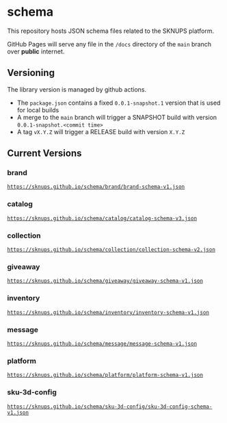 # schema

This repository hosts JSON schema files related to the SKNUPS platform.

GitHub Pages will serve any file in the `/docs` directory of the `main` branch over **public** internet.

## Versioning

The library version is managed by github actions.
- The `package.json` contains a fixed `0.0.1-snapshot.1` version that is used for local builds
- A merge to the `main` branch will trigger a SNAPSHOT build with version `0.0.1-snapshot.<commit time>`
- A tag `vX.Y.Z` will trigger a RELEASE build with version `X.Y.Z`

## Current Versions

### brand
[`https://sknups.github.io/schema/brand/brand-schema-v1.json`](https://sknups.github.io/schema/brand/brand-schema-v1.json)

### catalog
[`https://sknups.github.io/schema/catalog/catalog-schema-v3.json`](https://sknups.github.io/schema/catalog/catalog-schema-v3.json)

### collection
[`https://sknups.github.io/schema/collection/collection-schema-v2.json`](https://sknups.github.io/schema/collection/collection-schema-v2.json)

### giveaway
[`https://sknups.github.io/schema/giveaway/giveaway-schema-v1.json`](https://sknups.github.io/schema/giveaway/giveaway-schema-v1.json)

### inventory
[`https://sknups.github.io/schema/inventory/inventory-schema-v1.json`](https://sknups.github.io/schema/inventory/inventory-schema-v1.json)

### message
[`https://sknups.github.io/schema/message/message-schema-v1.json`](https://sknups.github.io/schema/message/message-schema-v1.json)

### platform
[`https://sknups.github.io/schema/platform/platform-schema-v1.json`](https://sknups.github.io/schema/platform/platform-schema-v1.json)

### sku-3d-config
[`https://sknups.github.io/schema/sku-3d-config/sku-3d-config-schema-v1.json`](https://sknups.github.io/schema/sku-3d-config/sku-3d-config-schema-v1.json)

